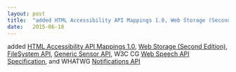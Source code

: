 ```yaml
---
layout: post
title:  "added HTML Accessibility API Mappings 1.0, Web Storage (Second Edition), FileSystem API, Generic Sensor API, W3C CG Web Speech API Specification, and WHATWG Notifications API"
date:   2015-06-10
---
```


added [HTML Accessibility API Mappings 1.0](/spec/html-aam-1.0), [Web Storage (Second Edition)](/spec/webstorage), [FileSystem API](http://w3c.github.io/filesystem-api/), [Generic Sensor API](http://w3c.github.io/sensors/), W3C CG [Web Speech API Specification](https://dvcs.w3.org/hg/speech-api/raw-file/tip/speechapi.html), and WHATWG [Notifications API](https://notifications.spec.whatwg.org/)

